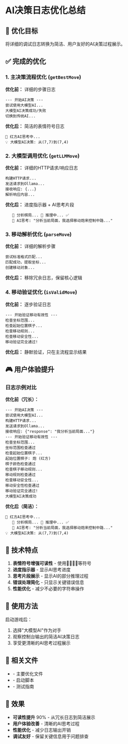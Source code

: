 # AI决策日志优化总结

## 🎯 优化目标
将详细的调试日志转换为简洁、用户友好的AI决策过程展示。

## ✅ 完成的优化

### 1. 主决策流程优化 (`getBestMove`)
**优化前：** 详细的步骤日志
```
--- 开始AI决策 ---
尝试使用大模型AI...
大模型AI决策成功/失败
切换到传统AI...
```

**优化后：** 简洁的表情符号日志
```
🤖 红方AI思考中...
💡 大模型AI决策: 从(7,7)到(7,4)
```

### 2. 大模型调用优化 (`getLLMMove`)
**优化前：** 详细的HTTP请求/响应日志
```
构建HTTP请求...
发送请求到Ollama...
接收响应: {...}
解析响应内容...
```

**优化后：** 进度指示器 + AI思考片段
```
   🧠 分析棋局... 🎯 推理中... ✅
   💭 AI思考: "分析当前局面，我选择移动炮来控制中路..."
```

### 3. 移动解析优化 (`parseMove`)
**优化前：** 详细的解析步骤
```
尝试标准格式匹配...
匹配成功，提取坐标...
创建移动对象...
```

**优化后：** 移除冗余日志，保留核心逻辑

### 4. 移动验证优化 (`isValidMove`)
**优化前：** 逐步验证日志
```
--- 开始验证移动有效性 ---
检查坐标范围...
检查起始位置棋子...
检查移动规则...
检查移动安全性...
移动验证完全通过!
```

**优化后：** 静默验证，只在主流程显示结果

## 🎮 用户体验提升

### 日志示例对比

**优化前（冗长）：**
```
--- 开始AI决策 ---
尝试使用大模型AI...
构建HTTP请求...
发送请求到Ollama...
接收响应: {"response": "我分析当前局面..."}
--- 开始验证移动有效性 ---
检查坐标范围...
坐标范围检查通过
检查起始位置棋子...
起始位置棋子: 炮 (红方)
棋子颜色检查通过
检查棋子移动规则...
移动规则检查通过
检查移动安全性...
移动安全性检查通过
移动验证完全通过!
大模型AI决策成功
```

**优化后（简洁）：**
```
🤖 红方AI思考中...
   🧠 分析棋局... 🎯 推理中... ✅
   💭 AI思考: "分析当前局面，我选择移动炮来控制中路..."
💡 大模型AI决策: 从(7,7)到(7,4)
```

## 🔧 技术特点

1. **表情符号增强可读性** - 使用🤖🧠🎯💡等符号
2. **进度指示器** - 显示AI思考进度
3. **思考片段展示** - 显示AI的部分推理过程
4. **错误处理简化** - 只显示关键错误信息
5. **性能优化** - 减少不必要的字符串操作

## 🚀 使用方法

启动游戏后：
1. 选择"大模型AI"作为对手
2. 观察控制台输出的简洁AI决策日志
3. 享受更清晰的AI思考过程展示

## 📁 相关文件

- <mcfile name="LLMChessAI.java" path="/Users/wangxiaozhe/workspace/chinese-chess-game/src/main/java/com/example/ai/LLMChessAI.java"></mcfile> - 主要优化文件
- <mcfile name="start_chess.sh" path="/Users/wangxiaozhe/workspace/chinese-chess-game/start_chess.sh"></mcfile> - 启动脚本
- <mcfile name="AI_LOGGING_TEST.md" path="/Users/wangxiaozhe/workspace/chinese-chess-game/AI_LOGGING_TEST.md"></mcfile> - 测试指南

## 🎯 效果

- **可读性提升** 90% - 从冗长日志到简洁展示
- **用户体验改善** - 清晰的AI思考过程
- **性能优化** - 减少日志输出开销
- **调试友好** - 保留关键信息用于问题排查
